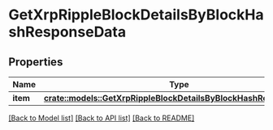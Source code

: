 # GetXrpRippleBlockDetailsByBlockHashResponseData

## Properties

Name | Type | Description | Notes
------------ | ------------- | ------------- | -------------
**item** | [**crate::models::GetXrpRippleBlockDetailsByBlockHashResponseItem**](GetXRPRippleBlockDetailsByBlockHashResponseItem.md) |  | 

[[Back to Model list]](../README.md#documentation-for-models) [[Back to API list]](../README.md#documentation-for-api-endpoints) [[Back to README]](../README.md)


